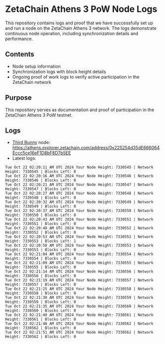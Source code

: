 # ZetaChain Athens 3 PoW Node Logs
This repository contains logs and proof that we have successfully set up and run a node on the ZetaChain Athens 3 network. The logs demonstrate continuous node operation, including synchronization details and performance.

## Contents
- Node setup information
- Synchronization logs with block height details
- Ongoing proof of work logs to verify active participation in the ZetaChain network

## Purpose
This repository serves as documentation and proof of participation in the ZetaChain Athens 3 PoW testnet.

## Logs

- [Third Bunny](https://thirdbunny.xyz/) node: https://athens.explorer.zetachain.com/address/0x225254d35dE666064Eccc5ce16eF1D8bF8D7b5EE
- Latest logs:
```
Tue Oct 22 02:20:11 AM UTC 2024 Your Node Height: 7330545 | Network Height: 7330545 | Blocks Left: 0
Tue Oct 22 02:20:16 AM UTC 2024 Your Node Height: 7330546 | Network Height: 7330546 | Blocks Left: 0
Tue Oct 22 02:20:21 AM UTC 2024 Your Node Height: 7330547 | Network Height: 7330547 | Blocks Left: 0
Tue Oct 22 02:20:27 AM UTC 2024 Your Node Height: 7330548 | Network Height: 7330548 | Blocks Left: 0
Tue Oct 22 02:20:32 AM UTC 2024 Your Node Height: 7330549 | Network Height: 7330549 | Blocks Left: 0
Tue Oct 22 02:20:37 AM UTC 2024 Your Node Height: 7330550 | Network Height: 7330550 | Blocks Left: 0
Tue Oct 22 02:20:43 AM UTC 2024 Your Node Height: 7330551 | Network Height: 7330551 | Blocks Left: 0
Tue Oct 22 02:20:48 AM UTC 2024 Your Node Height: 7330552 | Network Height: 7330552 | Blocks Left: 0
Tue Oct 22 02:20:53 AM UTC 2024 Your Node Height: 7330552 | Network Height: 7330553 | Blocks Left: 1
Tue Oct 22 02:20:58 AM UTC 2024 Your Node Height: 7330553 | Network Height: 7330553 | Blocks Left: 0
Tue Oct 22 02:21:04 AM UTC 2024 Your Node Height: 7330554 | Network Height: 7330554 | Blocks Left: 0
Tue Oct 22 02:21:09 AM UTC 2024 Your Node Height: 7330555 | Network Height: 7330555 | Blocks Left: 0
Tue Oct 22 02:21:14 AM UTC 2024 Your Node Height: 7330556 | Network Height: 7330556 | Blocks Left: 0
Tue Oct 22 02:21:19 AM UTC 2024 Your Node Height: 7330557 | Network Height: 7330557 | Blocks Left: 0
Tue Oct 22 02:21:25 AM UTC 2024 Your Node Height: 7330558 | Network Height: 7330558 | Blocks Left: 0
Tue Oct 22 02:21:30 AM UTC 2024 Your Node Height: 7330559 | Network Height: 7330559 | Blocks Left: 0
Tue Oct 22 02:21:35 AM UTC 2024 Your Node Height: 7330560 | Network Height: 7330560 | Blocks Left: 0
Tue Oct 22 02:21:40 AM UTC 2024 Your Node Height: 7330561 | Network Height: 7330561 | Blocks Left: 0
Tue Oct 22 02:21:46 AM UTC 2024 Your Node Height: 7330562 | Network Height: 7330562 | Blocks Left: 0
Tue Oct 22 02:21:51 AM UTC 2024 Your Node Height: 7330562 | Network Height: 7330562 | Blocks Left: 0
```
